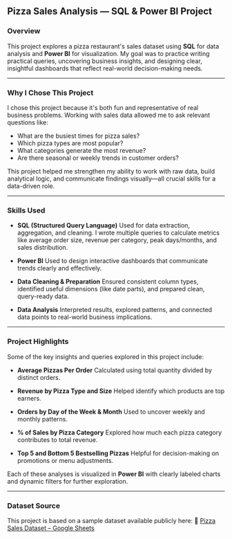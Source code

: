 ## **Pizza Sales Analysis — SQL & Power BI Project**

### **Overview**

This project explores a pizza restaurant's sales dataset using **SQL** for data analysis and **Power BI** for visualization. My goal was to practice writing practical queries, uncovering business insights, and designing clear, insightful dashboards that reflect real-world decision-making needs.

---

### **Why I Chose This Project**

I chose this project because it's both fun and representative of real business problems. Working with sales data allowed me to ask relevant questions like:

* What are the busiest times for pizza sales?
* Which pizza types are most popular?
* What categories generate the most revenue?
* Are there seasonal or weekly trends in customer orders?

This project helped me strengthen my ability to work with raw data, build analytical logic, and communicate findings visually—all crucial skills for a data-driven role.

---

### **Skills Used**

* **SQL (Structured Query Language)**
  Used for data extraction, aggregation, and cleaning. I wrote multiple queries to calculate metrics like average order size, revenue per category, peak days/months, and sales distribution.

* **Power BI**
  Used to design interactive dashboards that communicate trends clearly and effectively.

* **Data Cleaning & Preparation**
  Ensured consistent column types, identified useful dimensions (like date parts), and prepared clean, query-ready data.

* **Data Analysis**
  Interpreted results, explored patterns, and connected data points to real-world business implications.

---

### **Project Highlights**

Some of the key insights and queries explored in this project include:

* **Average Pizzas Per Order**
  Calculated using total quantity divided by distinct orders.

* **Revenue by Pizza Type and Size**
  Helped identify which products are top earners.

* **Orders by Day of the Week & Month**
  Used to uncover weekly and monthly patterns.

* **% of Sales by Pizza Category**
  Explored how much each pizza category contributes to total revenue.

* **Top 5 and Bottom 5 Bestselling Pizzas**
  Helpful for decision-making on promotions or menu adjustments.

Each of these analyses is visualized in **Power BI** with clearly labeled charts and dynamic filters for further exploration.

---

### **Dataset Source**

This project is based on a sample dataset available publicly here:
📄 [Pizza Sales Dataset – Google Sheets](https://docs.google.com/spreadsheets/d/1mF1G56ZrwQlksmS5meWgC1yXRgeqGV2T/edit?gid=679792667#gid=679792667)

